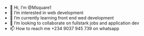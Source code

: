 - 👋 Hi, I’m @Msquare1
- 👀 I’m interested in web development
- 🌱 I’m currently learning front end wed development
- 💞️ I’m looking to collaborate on fullstark jobs and application dev
- 📫 How to reach me +234 9037 945 739 on whatsapp

<!---
Msquare1/Msquare1 is a ✨ special ✨ repository because its `README.md` (this file) appears on your GitHub profile.
You can click the Preview link to take a look at your changes.
--->
